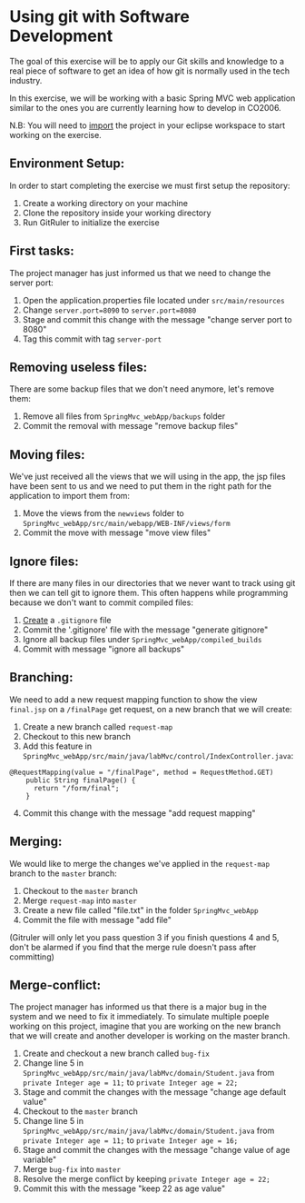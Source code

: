 # Using git with Software Development

The goal of this exercise will be to apply our Git skills and knowledge to a real piece of software to get an idea of how git is normally used in the tech industry.

In this exercise, we will be working with a basic Spring MVC web application similar to the ones you are currently learning how to develop in CO2006.

N.B: You will need to [import](http://help.eclipse.org/kepler/index.jsp?topic=%2Forg.eclipse.platform.doc.user%2Ftasks%2Ftasks-importproject.htm) the project in your eclipse workspace to start working on the exercise. 

## Environment Setup:

In order to start completing the exercise we must first setup the repository:

1. Create a working directory on your machine 
1. Clone the repository inside your working directory
1. Run GitRuler to initialize the exercise

## First tasks:

The project manager has just informed us that we need to change the server port:

1. Open the application.properties file located under `src/main/resources`
1. Change `server.port=8090` to `server.port=8080`
1. Stage and commit this change with the message "change server port to 8080"
1. Tag this commit with tag `server-port`

## Removing useless files:

There are some backup files that we don't need anymore, let's remove them:

1. Remove all files from `SpringMvc_webApp/backups` folder
1. Commit the removal with message "remove backup files"

## Moving files:

We've just received all the views that we will using in the app, the jsp files have been sent to us and we need to put them in the right path for the application to import them from:

1. Move the views from the `newviews` folder to `SpringMvc_webApp/src/main/webapp/WEB-INF/views/form`
1. Commit the move with message "move view files"

## Ignore files:

If there are many files in our directories that we never want to track using git then we can tell git to ignore them. This often happens while programming because we don't want to commit compiled files:

1. [Create](https://help.github.com/articles/ignoring-files/) a `.gitignore` file
1. Commit the '.gitignore' file with the message "generate gitignore"
1. Ignore all backup files under `SpringMvc_webApp/compiled_builds`
1. Commit with message "ignore all backups"

## Branching:

We need to add a new request mapping function to show the view `final.jsp` on a `/finalPage` get request, on a new branch that we will create:

1. Create a new branch called `request-map`
1. Checkout to this new branch
1. Add this feature in `SpringMvc_webApp/src/main/java/labMvc/control/IndexController.java`:
  ```
  @RequestMapping(value = "/finalPage", method = RequestMethod.GET)
      public String finalPage() {      
        return "/form/final";
      }
  ```
4. Commit this change with the message "add request mapping"


## Merging:

We would like to merge the changes we've applied in the `request-map` branch to the `master` branch:

1. Checkout to the `master` branch
1. Merge `request-map` into `master`
1. Create a new file called "file.txt" in the folder `SpringMvc_webApp`
1. Commit the file with message "add file"
 
 (Gitruler will only let you pass question 3 if you finish questions 4 and 5, don't be alarmed if you find that the merge rule doesn't pass after committing)

## Merge-conflict:

The project manager has informed us that there is a major bug in the system and we need to fix it immediately. To simulate multiple poeple working on this project, imagine that you are working on the new branch that we will create and another developer is working on the master branch.

1. Create and checkout a new branch called `bug-fix`
1. Change line 5 in `SpringMvc_webApp/src/main/java/labMvc/domain/Student.java` from `private Integer age = 11;` to `private Integer age = 22;`
1. Stage and commit the changes with the message "change age default value"
1. Checkout to the `master` branch
1. Change line 5 in `SpringMvc_webApp/src/main/java/labMvc/domain/Student.java` from `private Integer age = 11;` to `private Integer age = 16;`
1. Stage and commit the changes with the message "change value of age variable"
1. Merge `bug-fix` into `master`
1. Resolve the merge conflict by keeping `private Integer age = 22;`
1. Commit this with the message "keep 22 as age value"
